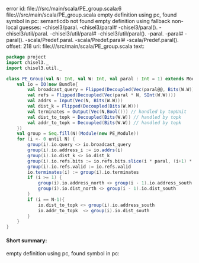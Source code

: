 error id: file://<WORKSPACE>/src/main/scala/PE_group.scala:6
file://<WORKSPACE>/src/main/scala/PE_group.scala
empty definition using pc, found symbol in pc: 
semanticdb not found
empty definition using fallback
non-local guesses:
	 -chisel3/paral.
	 -chisel3/paral#
	 -chisel3/paral().
	 -chisel3/util/paral.
	 -chisel3/util/paral#
	 -chisel3/util/paral().
	 -paral.
	 -paral#
	 -paral().
	 -scala/Predef.paral.
	 -scala/Predef.paral#
	 -scala/Predef.paral().
offset: 218
uri: file://<WORKSPACE>/src/main/scala/PE_group.scala
text:
```scala
package project
import chisel3._
import chisel3.util._

class PE_Group(val N: Int, val W: Int, val paral : Int = 1) extends Module {
    val io = IO(new Bundle{
        val broadcast_query = Flipped(Decoupled(Vec(paral@@, Bits(W.W))))
        val refs = Flipped(Decoupled(Vec(paral * N, SInt(W.W))))
        val addrs = Input(Vec(N, Bits(W.W)))
        val dist_k = Flipped(Decoupled(Bits(W.W)))
        val terminates = Output(Vec(N,Bool())) // handled by topUnit
        val dist_to_topk = Decoupled(Bits(W.W)) // handled by topk
        val addr_to_topk = Decoupled(Bits(W.W)) // handled by topk
    })
    val group = Seq.fill(N)(Module(new PE_Module))
    for (i <- 0 until N) {
        group(i).io.query <> io.broadcast_query
        group(i).io.address_i := io.addrs(i)
        group(i).io.dist_k <> io.dist_k
        group(i).io.refs.bits := io.refs.bits.slice(i * paral, (i+1) * paral)
        group(i).io.refs.valid := io.refs.valid
        io.terminates(i) := group(i).io.terminates
        if (i >= 1) {
            group(i).io.address_north <> group(i - 1).io.address_south
            group(i).io.dist_north <> group(i - 1).io.dist_south
        }
        if (i == N-1){
            io.dist_to_topk <> group(i).io.address_south
            io.addr_to_topk  <> group(i).io.dist_south
        }
    }
}
```


#### Short summary: 

empty definition using pc, found symbol in pc: 